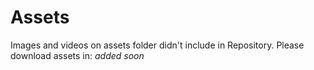 # Assets
Images and videos on assets folder didn't include in Repository.
Please download assets in: *added soon*